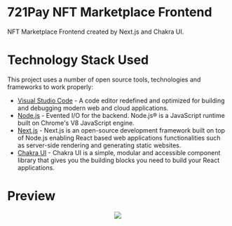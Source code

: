 # 721Pay NFT Marketplace Frontend
NFT Marketplace Frontend created by Next.js and Chakra UI.

# Technology Stack Used

This project uses a number of open source tools, technologies and frameworks to work properly:

* [Visual Studio Code](https://code.visualstudio.com) - A code editor redefined and optimized for building and debugging modern web and cloud applications. 
* [Node.js](https://www.nodejs.org) - Evented I/O for the backend. Node.js® is a JavaScript runtime built on Chrome's V8 JavaScript engine.
* [Next.js](https://nextjs.org) - Next.js is an open-source development framework built on top of Node.js enabling React based web applications functionalities such as server-side rendering and generating static websites.
* [Chakra UI](https://chakra-ui.com) - Chakra UI is a simple, modular and accessible component library that gives you the building blocks you need to build your React applications.

# Preview

<p align="center">
  <img src="https://awesomescreenshot.s3.amazonaws.com/image/2598108/15932461-6b25fc505b004fa2dc2d35038c62154b.png?X-Amz-Algorithm=AWS4-HMAC-SHA256&X-Amz-Credential=AKIAJSCJQ2NM3XLFPVKA%2F20211124%2Fus-east-1%2Fs3%2Faws4_request&X-Amz-Date=20211124T043622Z&X-Amz-Expires=28800&X-Amz-SignedHeaders=host&X-Amz-Signature=c6bca2fff2364822df3d27b1df5b3582c9976356e2927b46879f0c858d500162">
</p>
